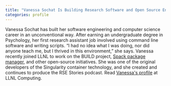 ```yaml
---
title: "Vanessa Sochat Is Building Research Software and Open Source Engagement"
categories: profile
---
```


Vanessa Sochat has built her software engineering and computer science career in an unconventional way. After earning an undergraduate degree in Psychology, her first research assistant job involved using command line software and writing scripts. “I had no idea what I was doing, nor did anyone teach me, but I thrived in this environment,” she says. Vanessa recently joined LLNL to work on the BUILD project, [Spack package manager](https;//spack.io), and other open-source initiatives. She was one of the original developers of the Singularity container technology, and she created and continues to produce the RSE Stories podcast. Read [Vanessa's profile](https://computing.llnl.gov/about/people-highlights/vanessa-sochat) at LLNL Computing.
